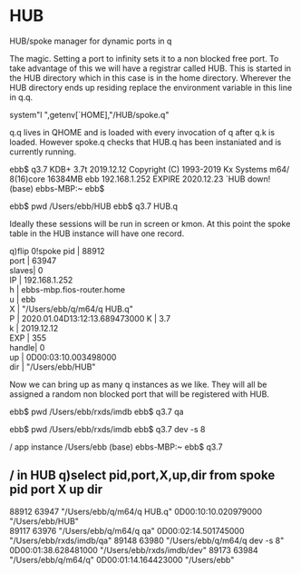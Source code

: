 # HUB
HUB/spoke manager for dynamic ports in q

The magic. Setting a port to infinity sets it to a non blocked free port.
To take advantage of this we will have a registrar called HUB.
This is started in the HUB directory which in this case is in the home directory.
Wherever the HUB directory ends up residing replace the environment variable in this line in q.q.

system"l ",getenv[`HOME],"/HUB/spoke.q"

q.q lives in QHOME and is loaded with every invocation of q after q.k is loaded.
However spoke.q checks that HUB.q has been instaniated and is currently running.

ebb$ q3.7
KDB+ 3.7t 2019.12.12 Copyright (C) 1993-2019 Kx Systems
m64/ 8(16)core 16384MB ebb 192.168.1.252 EXPIRE 2020.12.23
`HUB down!
(base) ebbs-MBP:~ ebb$ 

ebb$ pwd
/Users/ebb/HUB
ebb$ q3.7 HUB.q

Ideally these sessions will be run in screen or kmon.
At this point the spoke table in the HUB instance will have one record.

q)flip 0!spoke
pid   | 88912                        
port  | 63947                        
slaves| 0                            
IP    | 192.168.1.252                
h     | ebbs-mbp.fios-router.home    
u     | ebb                          
X     | "/Users/ebb/q/m64/q HUB.q"   
P     | 2020.01.04D13:12:13.689473000
K     | 3.7                          
k     | 2019.12.12                   
EXP   | 355                          
handle| 0                            
up    | 0D00:03:10.003498000         
dir   | "/Users/ebb/HUB"       

Now we can bring up as many q instances as we like.
They will all be assigned a random non blocked port that will be registered with HUB.

ebb$ pwd
/Users/ebb/rxds/imdb
ebb$ q3.7 qa

ebb$ pwd
/Users/ebb/rxds/imdb
ebb$ q3.7 dev -s 8

/ app instance
/Users/ebb
(base) ebbs-MBP:~ ebb$ q3.7

/ in HUB
q)select pid,port,X,up,dir from spoke
pid   port  X                             up                   dir                       
-----------------------------------------------------------------------------------------
88912 63947 "/Users/ebb/q/m64/q HUB.q"    0D00:10:10.020979000 "/Users/ebb/HUB"          
89117 63976 "/Users/ebb/q/m64/q qa"       0D00:02:14.501745000 "/Users/ebb/rxds/imdb/qa" 
89148 63980 "/Users/ebb/q/m64/q dev -s 8" 0D00:01:38.628481000 "/Users/ebb/rxds/imdb/dev"
89173 63984 "/Users/ebb/q/m64/q"          0D00:01:14.164423000 "/Users/ebb"     

